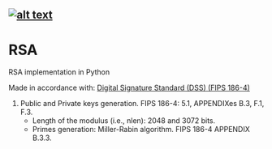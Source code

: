 [![alt text](https://img.shields.io/badge/python-3.8-red)](https://python.org)
---
# RSA
RSA implementation in Python 

Made in accordance with: [Digital Signature Standard (DSS) (FIPS 186-4)](https://csrc.nist.gov/publications/detail/fips/186/4/final)

1. Public and Private keys generation. FIPS 186-4: 5.1, APPENDIXes B.3, F.1, F.3.
    - Length of the modulus (i.e., nlen): 2048 and 3072 bits.
    - Primes generation: Miller-Rabin algorithm. FIPS 186-4 APPENDIX B.3.3.
